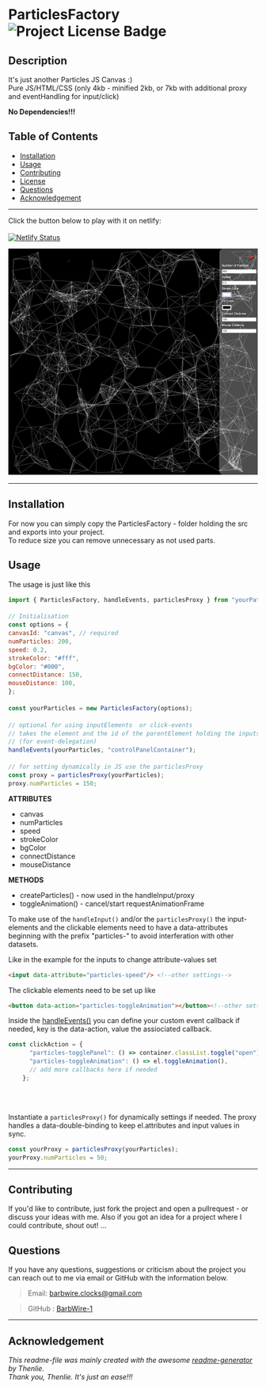 
  # ParticlesFactory  ![Project License Badge](https://img.shields.io/badge/license-MIT-brightgreen)

  ## Description

  It's just another Particles JS Canvas :)<br>
  Pure JS/HTML/CSS (only 4kb - minified 2kb, or 7kb with additional proxy and eventHandling for input/click)

  **No Dependencies!!!**

  ## Table of Contents

  * [Installation](#Installation)
  * [Usage](#Usage)
  * [Contributing](#Contributing)
  * [License](LICENSE)
  * [Questions](#Questions)
  * [Acknowledgement](#Acknowledgement)

  ***
  Click the button below to play with it on netlify:<br><br>
  [![Netlify Status](https://api.netlify.com/api/v1/badges/ba7818d0-76da-49a3-bd61-e75e9c130101/deploy-status)](https://particles-factory.netlify.app/)

![PartilesFactory_Image](/Particles-Factory.png)
***
## Installation
For now you can simply copy the ParticlesFactory - folder holding the src and exports into your project.<br>
To reduce size you can remove unnecessary as not used parts.


  ## Usage

  The usage is just like this
  ```js
  import { ParticlesFactory, handleEvents, particlesProxy } from "yourPathTo/ParticlesFactory/index.js";

// Initialisation
const options = {
  canvasId: "canvas", // required
  numParticles: 200,
  speed: 0.2,
  strokeColor: "#fff",
  bgColor: "#000",
  connectDistance: 150,
  mouseDistance: 100,
};

const yourParticles = new ParticlesFactory(options);

// optional for using inputElements  or click-events
// takes the element and the id of the parentElement holding the inputs
// (for event-delegation)
handleEvents(yourParticles, "controlPanelContainer");

// for setting dynamically in JS use the particlesProxy
const proxy = particlesProxy(yourParticles);
proxy.numParticles = 150;
```

**ATTRIBUTES**

* canvas
* numParticles
* speed
* strokeColor
* bgColor
* connectDistance
* mouseDistance


**METHODS**

* createParticles() - now used in the handleInput/proxy
* toggleAnimation() - cancel/start requestAnimationFrame


To make use of the `handleInput()` and/or the `particlesProxy()` the input-elements and the clickable elements need to have a data-attributes beginning with the prefix "particles-" to avoid interferation with other datasets.

Like in the example for the inputs to change attribute-values set


```html
<input data-attribute="particles-speed"/> <!--other settings-->
```

The clickable elements need to be set up like

```html
<button data-action="particles-toggleAnimation"></button><!--other settings-->
```

Inside the [handleEvents()](./ParticlesFactory/src/handleEvents.js) you can define your custom event callback if needed, key is the data-action, value the assiociated callback.

```js
const clickAction = {
      "particles-togglePanel": () => container.classList.toggle("open"),
      "particles-toggleAnimation": () => el.toggleAnimation(),
      // add more callbacks here if needed
    };
```
<br>
<br>

Instantiate a `particlesProxy()` for dynamically settings if needed.
The proxy handles a data-double-binding to keep el.attributes and input values in sync.
```js
const yourProxy = particlesProxy(yourParticles);
yourProxy.numParticles = 50;
```
***
  ## Contributing

If you'd like to contribute, just fork the project and open a pullrequest - or discuss your ideas with me. Also if you got an idea for a project where I could contribute, shout out! ...



## Questions
If you have any questions, suggestions or criticism about the project you can reach out to me via email or GitHub with the information below.

>Email: barbwire.clocks@gmail.com

>GitHub : [BarbWire-1](https://github.com/BarbWire-1)

***

## Acknowledgement
*This readme-file was mainly created with the awesome
[readme-generator](https://github.com/Thenlie/readme-generator) by Thenlie.<br>
Thank you, Thenlie. It's just an ease!!!*
